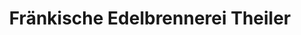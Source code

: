 ---
title: "Fränkische Edelbrennerei Theiler"
url: /ebermannstadt/fraenkische-edelbrennerei-theiler/
shop: Spirituosen
---